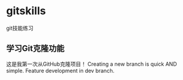 # gitskills
git技能练习
## 学习Git克隆功能

这是我第一次从GitHub克隆项目！
Creating a new branch is quick AND simple.
Feature development in dev branch.